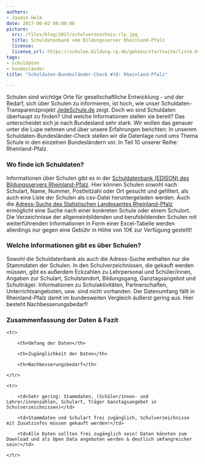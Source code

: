 ```yaml
---
authors: 
- Jasmin Helm
date: 2017-06-02 08:00:00
picture:
  src: /files/blog/2017/schulverzeichnis-rlp.jpg
  title: Schuldatenbank vom Bildungsserver Rheinland-Pfalz
  license: 
  license_url: https://schulen.bildung-rp.de/gehezu/startseite/liste.html 
tags:
- schuldaten
- bundesländer
title: "Schuldaten-Bundesländer-Check #10: Rheinland-Pfalz"

---
```


Schulen sind wichtige Orte für gesellschaftliche Entwicklung - und der Bedarf, sich über Schulen zu informieren, ist hoch, wie unser Schuldaten-Transparenzprojekt [JedeSchule.de](https://jedeschule.de) zeigt. Doch wo sind Schuldaten überhaupt zu finden? Und welche Informationen stellen sie bereit? Das unterscheidet sich je nach Bundesland sehr stark. Wir wollen das genauer unter die Lupe nehmen und über unsere Erfahrungen berichten: In unserem Schuldaten-Bundesländer-Check stellen wir die Datenlage rund ums Thema Schule in den einzelnen Bundesländern vor. In Teil 10 unserer Reihe: Rheinland-Pfalz. 

### Wo finde ich Schuldaten?

Informationen über Schulen gibt es in der [Schuldatenbank (EDISON) des Bildungsservers Rheinland-Pfalz](https://schulen.bildung-rp.de/gehezu/startseite.html). Hier können Schulen sowohl nach Schulart, Name, Nummer, Postleitzahl oder Ort gesucht und gefiltert, als auch eine Liste der Schulen als csv-Datei heruntergeladen werden. Auch die [Adress-Suche des Statistischen Landesamtes Rheinland-Pfalz](https://www.statistik.rlp.de/de/publikationen/verzeichnisse-und-adressarien/) ermöglicht eine Suche nach einer konkreten Schule oder einem Schulort. Die Verzeichnisse der allgemeinbildenden und berufsbildenden Schulen mit weiterführenden Informationen in Form einer Excel-Tabelle werden allerdings nur gegen eine Gebühr in Höhe von 10€ zur Verfügung gestellt! 

### Welche Informationen gibt es über Schulen?

Sowohl die Schuldatenbank als auch die Adress-Suche enthalten nur die Stammdaten der Schulen. In den Schulverzeichnissen, die gekauft werden müssen, gibt es außerdem Eckzahlen zu Lehrpersonal und Schüler/innen, Angaben zur Schulart, Schulstandort, Bildungsgang, Ganztagsangebot und Schulträger. Informationen zu Schulaktivitäten, Partnerschaften, Unterrichtsangeboten, usw. sind nicht vorhanden. Der Datenumfang fällt in Rheinland-Pfalz damit im bundesweiten Vergleich äußerst gering aus. Hier besteht Nachbesserungsbedarf!

### Zusammenfassung der Daten & Fazit

<table>

	<tr>

		<th>Umfang der Daten</th>

		<th>Zugänglichkeit der Daten</th>

		<th>Nachbesserungsbedarf</th>

	</tr>

	<tr>

		<td>Sehr gering: Stammdaten, (Schüler/innen- und Lehrer/innenzahlen, Schulart, Träger Ganztagsangebot in Schulverzeichnissen)</td>

		<td>Stammdaten und Schulart frei zugänglich, Schulverzeichnisse mit Zusatzinfos müssen gekauft werden!</td>

		<td>Alle Daten sollten frei zugänglich sein! Daten könnten zum Download und als Open Data angeboten werden & deutlich umfangreicher sein!</td>

	</tr>
</table>

